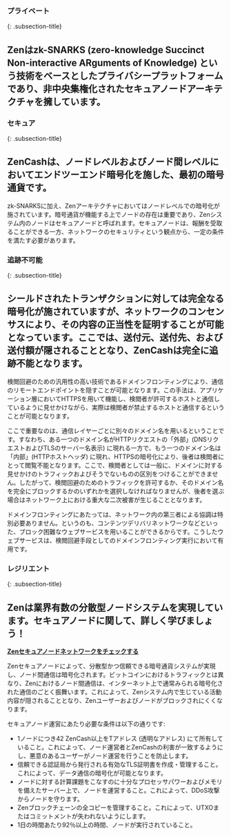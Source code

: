### プライベート
{: .subsection-title}
## Zenはzk-SNARKS (zero-knowledge Succinct Non-interactive ARguments of Knowledge) という技術をベースとしたプライバシープラットフォームであり、非中央集権化されたセキュアノードアーキテクチャを擁しています。

### セキュア
{: .subsection-title}
## ZenCashは、ノードレベルおよびノード間レベルにおいてエンドツーエンド暗号化を施した、最初の暗号通貨です。
zk-SNARKSに加え、Zenアーキテクチャにおいてはノードレベルでの暗号化が施されています。暗号通貨が機能する上でノードの存在は重要であり、Zenシステム内のノードはセキュアノードと呼ばれます。セキュアノードは、報酬を受取ることができる一方、ネットワークのセキュリティという観点から、一定の条件を満たす必要があります。

### 追跡不可能
{: .subsection-title}
## シールドされたトランザクションに対しては完全なる暗号化が施されていますが、ネットワークのコンセンサスにより、その内容の正当性を証明することが可能となっています。ここでは、送付元、送付先、および送付額が隠されることとなり、ZenCashは完全に追跡不能となります。

検閲回避のための汎用性の高い技術であるドメインフロンティングにより、通信のリモートエンドポイントを隠すことが可能となります。この手法は、アプリケーション層においてHTTPSを用いて機能し、検閲者が許可するホストと通信しているように見せかけながら、実際は検閲者が禁止するホストと通信するということが可能となります。

ここで重要なのは、通信レイヤーごとに別々のドメイン名を用いるということです。すなわち、ある一つのドメイン名がHTTPリクエストの「外部」(DNSリクエストおよびTLSのサーバー名表示) に現れる一方で、もう一つのドメイン名は「内部」(HTTPホストヘッダ) に現れ、HTTPSの暗号化により、後者は検閲者にとって閲覧不能となります。ここで、検閲者としては一般に、ドメインに対する見せかけのトラフィックおよびそうでないものの区別をつけることができません。したがって、検閲回避のためのトラフィックを許可するか、そのドメイン名を完全にブロックするかのいずれかを選択しなければなりませんが、後者を選ぶ場合はネットワーク上における重大な二次被害が生じることとなります。

ドメインフロンティングにあたっては、ネットワーク内の第三者による協調は特別必要ありません。というのも、コンテンツデリバリネットワークなどといった、ブロック困難なウェブサービスを用いることができるからです。こうしたウェブサービスは、検閲回避手段としてのドメインフロンティング実行において有用です。

### レジリエント
{: .subsection-title}
## Zenは業界有数の分散型ノードシステムを実現しています。セキュアノードに関して、詳しく学びましょう！
**[Zenセキュアノードネットワークをチェックする](https://securenodes.na.zensystem.io/)**

Zenセキュアノードによって、分散型かつ信頼できる暗号通貨システムが実現し、ノード間通信は暗号化されます。ビットコインにおけるトラフィックとは異なり、Zenにおけるノード間通信は、インターネット上で通常みられる暗号化された通信のごとく振舞います。これによって、Zenシステム内で生じている活動内容が隠されることとなり、Zenユーザーおよびノードがブロックされにくくなります。

セキュアノード運営にあたり必要な条件は以下の通りです:
* 1ノードにつき42 ZenCash以上をTアドレス (透明なアドレス) にて所有していること。これによって、ノード運営者とZenCashの利害が一致するようにし、悪意のあるユーザーがノード運営を行うことを防止します。
* 信頼できる認証局から発行される有効なTLS証明書を作成・管理すること。これによって、データ通信の暗号化が可能となります。
* ノードに対する計算課題をこなすのに十分なプロセッサパワーおよびメモリを備えたサーバー上で、ノードを運営すること。これによって、DDoS攻撃からノードを守ります。
* Zenブロックチェーンの全コピーを管理すること。これによって、UTXOまたはコミットメントが失われないようにします。
* 1日の時間あたり92％以上の時間、ノードが実行されていること。
